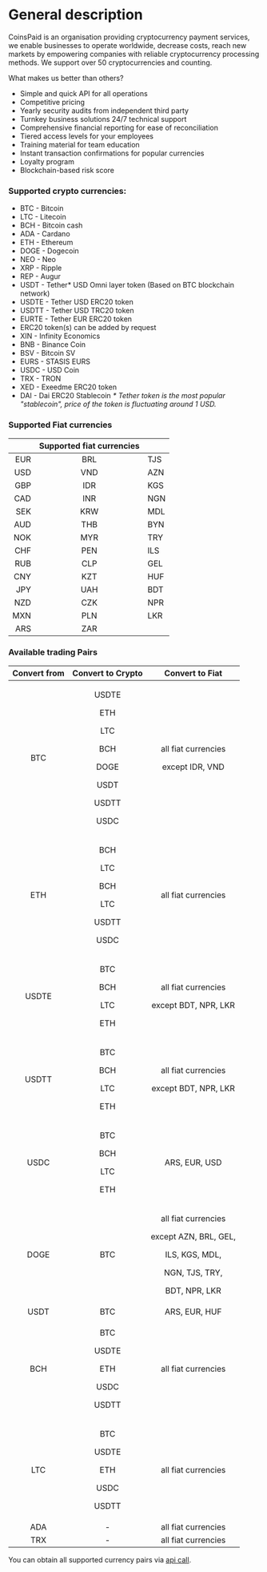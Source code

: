 # General description



CoinsPaid is an organisation providing сryptocurrency payment services, we enable businesses to operate worldwide, decrease costs, reach new markets by empowering companies with reliable cryptocurrency processing methods. We support over 50 cryptocurrencies and counting.

What makes us better than others?

* Simple and quick API for all operations 
* Competitive pricing 
* Yearly security audits from independent third party 
* Turnkey business solutions 24/7 technical support 
* Comprehensive financial reporting for ease of reconciliation 
* Tiered access levels for your employees 
* Training material for team education 
* Instant transaction confirmations for popular currencies
* Loyalty program 
* Blockchain-based risk score

### Supported crypto currencies:

* BTC - Bitcoin
* LTC - Litecoin
* BCH - Bitcoin cash
* ADA - Cardano
* ETH - Ethereum
* DOGE - Dogecoin
* NEO - Neo
* XRP - Ripple
* REP - Augur
* USDT - Tether\* USD Omni layer token \(Based on BTC blockchain network\) 
* USDTE - Tether USD ERC20 token
* USDTT - Tether USD TRC20 token
* EURTE - Tether EUR ERC20 token
* ERC20 token\(s\) can be added by request
* XIN - Infinity Economics
* BNB - Binance Coin
* BSV - Bitcoin SV
* EURS - STASIS EURS
* USDC - USD Coin
* TRX - TRON
* XED - Exeedme ERC20 token
* DAI - Dai ERC20 Stablecoin  _\* Tether token is the most popular "stablecoin", price of the token is fluctuating around 1 USD._ 

### Supported Fiat currencies

|  | **Supported fiat currencies** |  |
| ---: | :---: | :--- |
| EUR | BRL | TJS |
| USD | VND | AZN |
| GBP | IDR | KGS |
| CAD | INR | NGN |
| SEK | KRW | MDL |
| AUD | THB | BYN |
| NOK | MYR | TRY |
| CHF | PEN | ILS |
| RUB | CLP | GEL |
| CNY | KZT | HUF |
| JPY | UAH | BDT |
| NZD | CZK | NPR |
| MXN | PLN | LKR |
| ARS | ZAR |  |

### Available trading Pairs

<table>
  <thead>
    <tr>
      <th style="text-align:center"><b>Convert from</b>
      </th>
      <th style="text-align:center"><b>Convert to Crypto</b>
      </th>
      <th style="text-align:center"><b>Convert to Fiat</b>
      </th>
    </tr>
  </thead>
  <tbody>
    <tr>
      <td style="text-align:center">BTC</td>
      <td style="text-align:center">
        <p>USDTE</p>
        <p>ETH</p>
        <p>LTC</p>
        <p>BCH</p>
        <p>DOGE</p>
        <p>USDT</p>
        <p>USDTT</p>
        <p>USDC</p>
      </td>
      <td style="text-align:center">
        <p>all fiat currencies</p>
        <p>except IDR, VND</p>
      </td>
    </tr>
    <tr>
      <td style="text-align:center">ETH</td>
      <td style="text-align:center">
        <p>BCH</p>
        <p>LTC</p>
        <p>BCH</p>
        <p>LTC</p>
        <p>USDTT</p>
        <p>USDC</p>
      </td>
      <td style="text-align:center">all fiat currencies</td>
    </tr>
    <tr>
      <td style="text-align:center">USDTE</td>
      <td style="text-align:center">
        <p>BTC</p>
        <p>BCH</p>
        <p>LTC</p>
        <p>ETH</p>
      </td>
      <td style="text-align:center">
        <p>all fiat currencies</p>
        <p>except BDT, NPR, LKR
          <br />
        </p>
      </td>
    </tr>
    <tr>
      <td style="text-align:center">USDTT</td>
      <td style="text-align:center">
        <p>BTC</p>
        <p>BCH</p>
        <p>LTC</p>
        <p>ETH</p>
      </td>
      <td style="text-align:center">
        <p>all fiat currencies</p>
        <p>except BDT, NPR, LKR</p>
      </td>
    </tr>
    <tr>
      <td style="text-align:center">USDC</td>
      <td style="text-align:center">
        <p>BTC</p>
        <p>BCH</p>
        <p>LTC</p>
        <p>ETH</p>
      </td>
      <td style="text-align:center">ARS, EUR, USD</td>
    </tr>
    <tr>
      <td style="text-align:center">DOGE</td>
      <td style="text-align:center">BTC</td>
      <td style="text-align:center">
        <p>all fiat currencies</p>
        <p>except AZN, BRL, GEL,</p>
        <p>ILS, KGS, MDL,</p>
        <p>NGN, TJS, TRY,</p>
        <p>BDT, NPR, LKR</p>
      </td>
    </tr>
    <tr>
      <td style="text-align:center">USDT</td>
      <td style="text-align:center">BTC</td>
      <td style="text-align:center">ARS, EUR, HUF</td>
    </tr>
    <tr>
      <td style="text-align:center">BCH</td>
      <td style="text-align:center">
        <p>BTC</p>
        <p>USDTE</p>
        <p>ETH</p>
        <p>USDC</p>
        <p>USDTT</p>
      </td>
      <td style="text-align:center">all fiat currencies</td>
    </tr>
    <tr>
      <td style="text-align:center">LTC</td>
      <td style="text-align:center">
        <p>BTC</p>
        <p>USDTE</p>
        <p>ETH</p>
        <p>USDC</p>
        <p>USDTT</p>
      </td>
      <td style="text-align:center">all fiat currencies</td>
    </tr>
    <tr>
      <td style="text-align:center">ADA</td>
      <td style="text-align:center">-</td>
      <td style="text-align:center">all fiat currencies</td>
    </tr>
    <tr>
      <td style="text-align:center">TRX</td>
      <td style="text-align:center">-</td>
      <td style="text-align:center">all fiat currencies</td>
    </tr>
  </tbody>
</table>

You can obtain all supported currency pairs via [api call](api-documentation/api-reference.md#get-list-of-exchangeable-currency-pairs).

